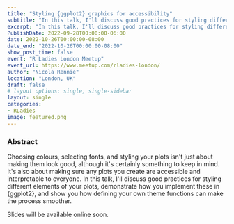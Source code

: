 ```yaml
---
title: "Styling {ggplot2} graphics for accessibility"
subtitle: "In this talk, I'll discuss good practices for styling different elements of your plots, demonstrate how you implement these in {ggplot2}, and show you how defining your own theme functions can make the process smoother."
excerpt: "In this talk, I'll discuss good practices for styling different elements of your plots, demonstrate how you implement these in {ggplot2}, and show you how defining your own theme functions can make the process smoother."
PublishDate: 2022-09-28T00:00:00-06:00
date: 2022-10-26T00:00:00-08:00
date_end: "2022-10-26T00:00:00-08:00"
show_post_time: false
event: "R Ladies London Meetup"
event_url: https://www.meetup.com/rladies-london/
author: "Nicola Rennie"
location: "London, UK"
draft: false
# layout options: single, single-sidebar
layout: single
categories:
- RLadies
image: featured.png
---
```


### Abstract

Choosing colours, selecting fonts, and styling your plots isn't just about making them look good, although it's certainly something to keep in mind. It's also about making sure any plots you create are accessible and interpretable to everyone. In this talk, I'll discuss good practices for styling different elements of your plots, demonstrate how you implement these in {ggplot2}, and show you how defining your own theme functions can make the process smoother.

Slides will be available online soon.

